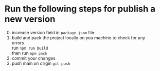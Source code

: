 # Run the following steps for publish a new version

0. increase version field in `package.json` file
1. build and pack the project locally on you machine to check for any errors <br />
   run `npm run build` <br />
   then run `npm pack`
2. commit your changes
3. push main on origin
   `git push`
